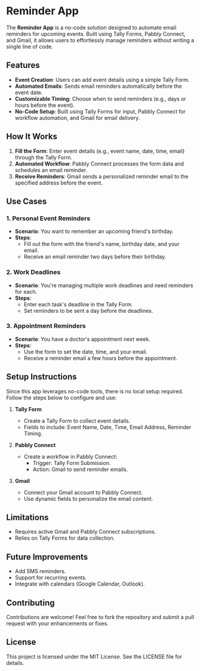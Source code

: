 # Reminder App

The **Reminder App** is a no-code solution designed to automate email reminders for upcoming events. Built using Tally Forms, Pabbly Connect, and Gmail, it allows users to effortlessly manage reminders without writing a single line of code.  

## Features

- **Event Creation**: Users can add event details using a simple Tally Form.
- **Automated Emails**: Sends email reminders automatically before the event date.
- **Customizable Timing**: Choose when to send reminders (e.g., days or hours before the event).
- **No-Code Setup**: Built using Tally Forms for input, Pabbly Connect for workflow automation, and Gmail for email delivery.

## How It Works

1. **Fill the Form**: Enter event details (e.g., event name, date, time, email) through the Tally Form.
2. **Automated Workflow**: Pabbly Connect processes the form data and schedules an email reminder.
3. **Receive Reminders**: Gmail sends a personalized reminder email to the specified address before the event.

## Use Cases

### 1. **Personal Event Reminders**
   - **Scenario**: You want to remember an upcoming friend's birthday.
   - **Steps**:  
      - Fill out the form with the friend's name, birthday date, and your email.  
      - Receive an email reminder two days before their birthday.

### 2. **Work Deadlines**
   - **Scenario**: You're managing multiple work deadlines and need reminders for each.  
   - **Steps**:  
      - Enter each task's deadline in the Tally Form.  
      - Set reminders to be sent a day before the deadlines.

### 3. **Appointment Reminders**
   - **Scenario**: You have a doctor's appointment next week.  
   - **Steps**:  
      - Use the form to set the date, time, and your email.  
      - Receive a reminder email a few hours before the appointment.

## Setup Instructions

Since this app leverages no-code tools, there is no local setup required. Follow the steps below to configure and use:

1. **Tally Form**  
   - Create a Tally Form to collect event details.  
   - Fields to include: Event Name, Date, Time, Email Address, Reminder Timing.

2. **Pabbly Connect**  
   - Create a workflow in Pabbly Connect:  
      - Trigger: Tally Form Submission.  
      - Action: Gmail to send reminder emails.

3. **Gmail**  
   - Connect your Gmail account to Pabbly Connect.  
   - Use dynamic fields to personalize the email content.

## Limitations

- Requires active Gmail and Pabbly Connect subscriptions.
- Relies on Tally Forms for data collection.

## Future Improvements

- Add SMS reminders.
- Support for recurring events.
- Integrate with calendars (Google Calendar, Outlook).

## Contributing

Contributions are welcome! Feel free to fork the repository and submit a pull request with your enhancements or fixes.

## License

This project is licensed under the MIT License. See the LICENSE file for details.
